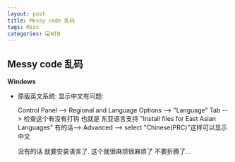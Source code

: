 ```yaml
---
layout: post
title: Messy code 乱码  
tags: Misc
categories: 💻WIN
---
```


## Messy code 乱码

**Windows**
- 原版英文系统: 显示中文有问题:

	Control Panel 
	--\> Regional and Language Options 
	--\> "Language" Tab 
	--\> 
	检查这个有没有打钩  也就是 东亚语言支持   "Install files for East Asian Languages" 
	有的话--\> Advanced --\> select "Chinese(PRC)"这样可以显示中文 

	没有的话  就要安装语言了. 这个就很麻烦很麻烦了  不要折腾了...

